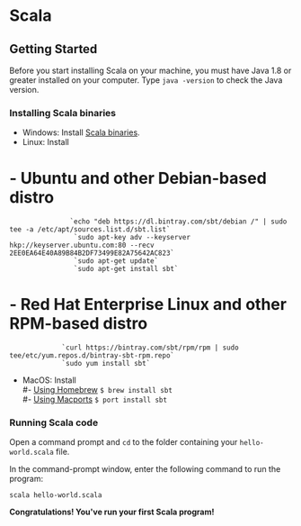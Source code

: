 # Scala

## Getting Started

Before you start installing Scala on your machine, you must have Java 1.8 or greater installed on your computer. Type `java -version` to check the Java version.



### Installing Scala binaries

* Windows: Install [Scala binaries](http://www.scala-lang.org/download/).
* Linux: Install  
# - Ubuntu and other Debian-based distro  
                   `echo "deb https://dl.bintray.com/sbt/debian /" | sudo tee -a /etc/apt/sources.list.d/sbt.list`  
                    `sudo apt-key adv --keyserver hkp://keyserver.ubuntu.com:80 --recv 2EE0EA64E40A89B84B2DF73499E82A75642AC823`  
                    `sudo apt-get update`  
                    `sudo apt-get install sbt`  
 # - Red Hat Enterprise Linux and other RPM-based distro  
                 `curl https://bintray.com/sbt/rpm/rpm | sudo tee/etc/yum.repos.d/bintray-sbt-rpm.repo`  
                 `sudo yum install sbt`  
* MacOS: Install  
#- [Using Homebrew](https://brew.sh/)
                    `$ brew install sbt`  
#- [Using Macports](https://www.macports.org/)
                    `$ port install sbt`
 

### Running Scala code
Open a command prompt and `cd` to the folder containing your `hello-world.scala` file.

In the command-prompt window, enter the following command to run the program:

`scala hello-world.scala`

**Congratulations! You've run your first Scala program!**
